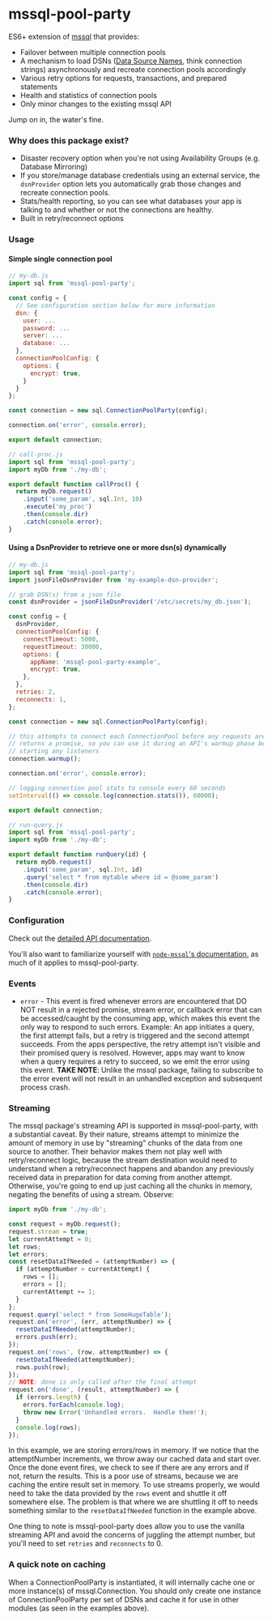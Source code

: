 # mssql-pool-party

ES6+ extension of [mssql](https://github.com/patriksimek/node-mssql) that provides:

- Failover between multiple connection pools
- A mechanism to load DSNs ([Data Source Names](https://en.wikipedia.org/wiki/Data_source_name), think connection strings) asynchronously and recreate connection pools accordingly
- Various retry options for requests, transactions, and prepared statements
- Health and statistics of connection pools
- Only minor changes to the existing mssql API

Jump on in, the water's fine.

### Why does this package exist?

- Disaster recovery option when you're not using Availability Groups (e.g. Database Mirroring)
- If you store/manage database credentials using an external service, the `dsnProvider` option lets you automatically grab those changes and recreate connection pools.
- Stats/health reporting, so you can see what databases your app is talking to and whether or not the connections are healthy.
- Built in retry/reconnect options

### Usage

#### Simple single connection pool

```js
// my-db.js
import sql from 'mssql-pool-party';

const config = {
  // See configuration section below for more information
  dsn: {
    user: ...
    password: ...
    server: ...
    database: ...
  },
  connectionPoolConfig: {
    options: {
      encrypt: true,
    }
  }
};

const connection = new sql.ConnectionPoolParty(config);

connection.on('error', console.error);

export default connection;
```

```js
// call-proc.js
import sql from 'mssql-pool-party';
import myDb from './my-db';

export default function callProc() {
  return myDb.request()
    .input('some_param', sql.Int, 10)
    .execute('my_proc')
    .then(console.dir)
    .catch(console.error);
}
```

#### Using a DsnProvider to retrieve one or more dsn(s) dynamically

```js
// my-db.js
import sql from 'mssql-pool-party';
import jsonFileDsnProvider from 'my-example-dsn-provider';

// grab DSN(s) from a json file
const dsnProvider = jsonFileDsnProvider('/etc/secrets/my_db.json');

const config = {
  dsnProvider,
  connectionPoolConfig: {
    connectTimeout: 5000,
    requestTimeout: 30000,
    options: {
      appName: 'mssql-pool-party-example',
      encrypt: true,
    },
  },
  retries: 2,
  reconnects: 1,
};

const connection = new sql.ConnectionPoolParty(config);

// this attempts to connect each ConnectionPool before any requests are made.
// returns a promise, so you can use it during an API's warmup phase before
// starting any listeners
connection.warmup();

connection.on('error', console.error);

// logging connection pool stats to console every 60 seconds
setInterval(() => console.log(connection.stats()), 60000);

export default connection;
```

```js
// run-query.js
import sql from 'mssql-pool-party';
import myDb from './my-db';

export default function runQuery(id) {
  return myDb.request()
    .input('some_param', sql.Int, id)
    .query('select * from mytable where id = @some_param')
    .then(console.dir)
    .catch(console.error);
}
```

### Configuration

Check out the [detailed API documentation](API.md#new-connectionpoolpartyconfig).

You'll also want to familiarize yourself with [`node-mssql`'s documentation](https://github.com/tediousjs/node-mssql/blob/7f374a8d73b00b17aa5b5ea5621c4314fc6e2daa/README.md#documentation), as much of it applies to mssql-pool-party.

### Events

- `error` - This event is fired whenever errors are encountered that DO NOT result in a rejected promise, stream error, or callback error that can be accessed/caught by the consuming app, which makes this event the only way to respond to such errors. Example: An app initiates a query, the first attempt fails, but a retry is triggered and the second attempt succeeds. From the apps perspective, the retry attempt isn't visible and their promised query is resolved. However, apps may want to know when a query requires a retry to succeed, so we emit the error using this event. **TAKE NOTE**: Unlike the mssql package, failing to subscribe to the error event will not result in an unhandled exception and subsequent process crash.

### Streaming

The mssql package's streaming API is supported in mssql-pool-party, with a substantial caveat. By their nature, streams attempt to minimize the amount of memory in use by "streaming" chunks of the data from one source to another. Their behavior makes them not play well with retry/reconnect logic, because the stream destination would need to understand when a retry/reconnect happens and abandon any previously received data in preparation for data coming from another attempt. Otherwise, you're going to end up just caching all the chunks in memory, negating the benefits of using a stream. Observe:

```js
import myDb from './my-db';

const request = myDb.request();
request.stream = true;
let currentAttempt = 0;
let rows;
let errors;
const resetDataIfNeeded = (attemptNumber) => {
  if (attemptNumber > currentAttempt) {
    rows = [];
    errors = [];
    currentAttempt += 1;
  }
};
request.query('select * from SomeHugeTable');
request.on('error', (err, attemptNumber) => {
  resetDataIfNeeded(attemptNumber);
  errors.push(err);
});
request.on('rows', (row, attemptNumber) => {
  resetDataIfNeeded(attemptNumber);
  rows.push(row);
});
// NOTE: done is only called after the final attempt
request.on('done', (result, attemptNumber) => {
  if (errors.length) {
    errors.forEach(console.log);
    throw new Error('Unhandled errors.  Handle them!');
  }
  console.log(rows);
});
```

In this example, we are storing errors/rows in memory. If we notice that the attemptNumber increments, we throw away our cached data and start over. Once the done event fires, we check to see if there are any errors and if not, return the results. This is a poor use of streams, because we are caching the entire result set in memory. To use streams properly, we would need to take the data provided by the `rows` event and shuttle it off somewhere else. The problem is that where we are shuttling it off to needs something similar to the `resetDataIfNeeded` function in the example above.

One thing to note is mssql-pool-party does allow you to use the vanilla streaming API and avoid the concerns of juggling the attempt number, but you'll need to set `retries` and `reconnects` to 0.

### A quick note on caching

When a ConnectionPoolParty is instantiated, it will internally cache one or more instance(s) of mssql.Connection. You should only create one instance of ConnectionPoolParty per set of DSNs and cache it for use in other modules (as seen in the examples above).

